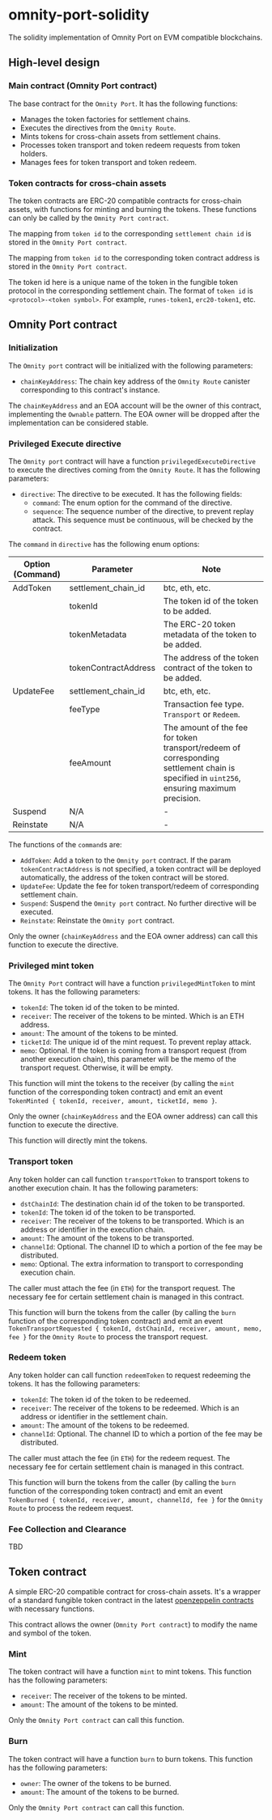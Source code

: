 # omnity-port-solidity

The solidity implementation of Omnity Port on EVM compatible blockchains.

## High-level design

### Main contract (Omnity Port contract)

The base contract for the `Omnity Port`. It has the following functions:

* Manages the token factories for settlement chains.
* Executes the directives from the `Omnity Route`.
* Mints tokens for cross-chain assets from settlement chains.
* Processes token transport and token redeem requests from token holders.
* Manages fees for token transport and token redeem.

### Token contracts for cross-chain assets

The token contracts are ERC-20 compatible contracts for cross-chain assets, with functions for minting and burning the tokens. These functions can only be called by the `Omnity Port contract`.

The mapping from `token id` to the corresponding `settlement chain id` is stored in the `Omnity Port contract`.

The mapping from `token id` to the corresponding token contract address is stored in the `Omnity Port contract`.

The token id here is a unique name of the token in the fungible token protocol in the corresponding settlement chain. The format of `token id` is `<protocol>-<token symbol>`. For example, `runes-token1`, `erc20-token1`, etc.

## Omnity Port contract

### Initialization

The `Omnity port` contract will be initialized with the following parameters:

* `chainKeyAddress`: The chain key address of the `Omnity Route` canister corresponding to this contract's instance.

The `chainKeyAddress` and an EOA account will be the owner of this contract, implementing the `Ownable` pattern. The EOA owner will be dropped after the implementation can be considered stable.

### Privileged Execute directive

The `Omnity port` contract will have a function `privilegedExecuteDirective` to execute the directives coming from the `Omnity Route`. It has the following parameters:

* `directive`: The directive to be executed. It has the following fields:
  * `command`: The enum option for the command of the directive.
  * `sequence`: The sequence number of the directive, to prevent replay attack. This sequence must be continuous, will be checked by the contract.

The `command` in `directive` has the following enum options:

| Option (Command) | Parameter | Note
|---|---|---
| AddToken | settlement_chain_id | btc, eth, etc.
| | tokenId | The token id of the token to be added.
| | tokenMetadata | The ERC-20 token metadata of the token to be added.
| | tokenContractAddress | The address of the token contract of the token to be added.
| UpdateFee | settlement_chain_id | btc, eth, etc.
| | feeType | Transaction fee type. `Transport` or `Redeem`.
| | feeAmount | The amount of the fee for token transport/redeem of corresponding settlement chain is specified in `uint256`, ensuring maximum precision.
| Suspend | N/A | -
| Reinstate | N/A | -

The functions of the `command`s are:

* `AddToken`: Add a token to the `Omnity port` contract. If the param `tokenContractAddress` is not specified, a token contract will be deployed automatically, the address of the token contract will be stored.
* `UpdateFee`: Update the fee for token transport/redeem of corresponding settlement chain.
* `Suspend`: Suspend the `Omnity port` contract. No further directive will be executed.
* `Reinstate`: Reinstate the `Omnity port` contract.

Only the owner (`chainKeyAddress` and the EOA owner address) can call this function to execute the directive.

### Privileged mint token

The `Omnity Port` contract will have a function `privilegedMintToken` to mint tokens. It has the following parameters:

* `tokenId`: The token id of the token to be minted.
* `receiver`: The receiver of the tokens to be minted. Which is an ETH address.
* `amount`: The amount of the tokens to be minted.
* `ticketId`: The unique id of the mint request. To prevent replay attack.
* `memo`: Optional. If the token is coming from a transport request (from another execution chain), this parameter will be the memo of the transport request. Otherwise, it will be empty.

This function will mint the tokens to the receiver (by calling the `mint` function of the corresponding token contract) and emit an event `TokenMinted { tokenId, receiver, amount, ticketId, memo }`.

Only the owner (`chainKeyAddress` and the EOA owner address) can call this function to execute the directive.

This function will directly mint the tokens.

### Transport token

Any token holder can call function `transportToken` to transport tokens to another execution chain. It has the following parameters:

* `dstChainId`: The destination chain id of the token to be transported.
* `tokenId`: The token id of the token to be transported.
* `receiver`: The receiver of the tokens to be transported. Which is an address or identifier in the execution chain.
* `amount`: The amount of the tokens to be transported.
* `channelId`: Optional. The channel ID to which a portion of the fee may be distributed.
* `memo`: Optional. The extra information to transport to corresponding execution chain.

The caller must attach the fee (in `ETH`) for the transport request. The necessary fee for certain settlement chain is managed in this contract.

This function will burn the tokens from the caller (by calling the `burn` function of the corresponding token contract) and emit an event `TokenTransportRequested { tokenId, dstChainId, receiver, amount, memo, fee }` for the `Omnity Route` to process the transport request.

### Redeem token

Any token holder can call function `redeemToken` to request redeeming the tokens. It has the following parameters:

* `tokenId`: The token id of the token to be redeemed.
* `receiver`: The receiver of the tokens to be redeemed. Which is an address or identifier in the settlement chain.
* `amount`: The amount of the tokens to be redeemed.
* `channelId`: Optional. The channel ID to which a portion of the fee may be distributed.

The caller must attach the fee (in `ETH`) for the redeem request. The necessary fee for certain settlement chain is managed in this contract.

This function will burn the tokens from the caller (by calling the `burn` function of the corresponding token contract) and emit an event `TokenBurned { tokenId, receiver, amount, channelId, fee }` for the `Omnity Route` to process the redeem request.

### Fee Collection and Clearance

TBD

## Token contract

A simple ERC-20 compatible contract for cross-chain assets. It's a wrapper of a standard fungible token contract in the latest [openzeppelin contracts](https://github.com/OpenZeppelin/openzeppelin-contracts) with necessary functions.

This contract allows the owner (`Omnity Port contract`) to modify the name and symbol of the token.

### Mint

The token contract will have a function `mint` to mint tokens. This function has the following parameters:

* `receiver`: The receiver of the tokens to be minted.
* `amount`: The amount of the tokens to be minted.

Only the `Omnity Port contract` can call this function.

### Burn

The token contract will have a function `burn` to burn tokens. This function has the following parameters:

* `owner`: The owner of the tokens to be burned.
* `amount`: The amount of the tokens to be burned.

Only the `Omnity Port contract` can call this function.

